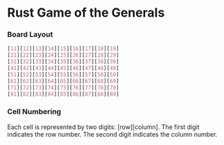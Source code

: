 # Rust Game of the Generals

### Board Layout
```css
[11][12][13][14][15][16][17][18][19]
[21][22][23][24][25][26][27][28][29]
[31][32][33][34][35][36][37][38][39]
[41][42][43][44][45][46][47][48][49]
[51][52][53][54][55][56][57][58][59]
[61][62][63][64][65][66][67][68][69]
[71][72][73][74][75][76][77][78][79]
[81][82][83][84][85][86][87][88][89]
```

### Cell Numbering
Each cell is represented by two digits: [row][column].
The first digit indicates the row number.
The second digit indicates the column number.